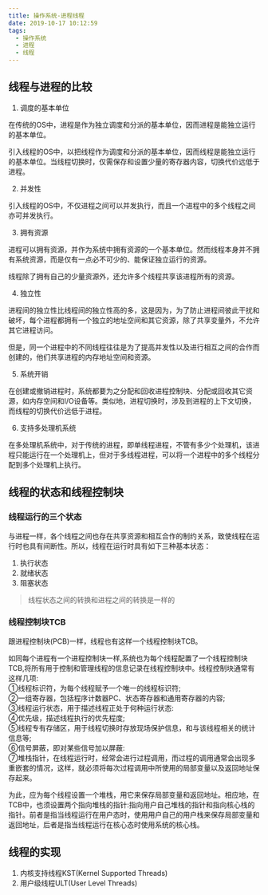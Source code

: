 ```yaml
---
title: 操作系统-进程线程
date: 2019-10-17 10:12:59
tags:
  - 操作系统
  - 进程
  - 线程
---
```



## 线程与进程的比较

1. 调度的基本单位

在传统的OS中，进程是作为独立调度和分派的基本单位，因而进程是能独立运行的基本单位。

引入线程的OS中，以把线程作为调度和分派的基本单位，因而线程是能独立运行的基本单位。当线程切换时，仅需保存和设置少量的寄存器内容，切换代价远低于进程。

2. 并发性

引入线程的OS中，不仅进程之间可以并发执行，而且一个进程中的多个线程之间亦可并发执行。

3. 拥有资源

进程可以拥有资源，并作为系统中拥有资源的一个基本单位。然而线程本身并不拥有系统资源，而是仅有一点必不可少的、能保证独立运行的资源。

线程除了拥有自己的少量资源外，还允许多个线程共享该进程所有的资源。

4. 独立性

进程间的独立性比线程间的独立性高的多，这是因为，为了防止进程间彼此干扰和破坏，每个进程都拥有一个独立的地址空间和其它资源，除了共享变量外，不允许其它进程访问。

但是，同一个进程中的不同线程往往是为了提高并发性以及进行相互之间的合作而创建的，他们共享进程的内存地址空间和资源。

5. 系统开销

在创建或撤销进程时，系统都要为之分配和回收进程控制块、分配或回收其它资源，如内存空间和I/O设备等。类似地，进程切换时，涉及到进程的上下文切换，而线程的切换代价远低于进程。

6. 支持多处理机系统

在多处理机系统中，对于传统的进程，即单线程进程，不管有多少个处理机，该进程只能运行在一个处理机上，但对于多线程进程，可以将一个进程中的多个线程分配到多个处理机上执行。

## 线程的状态和线程控制块

### 线程运行的三个状态
与进程一样，各个线程之间也存在共享资源和相互合作的制约关系，致使线程在运行时也具有间断性。所以，线程在运行时具有如下三种基本状态：
1. 执行状态
2. 就绪状态
3. 阻塞状态

> 线程状态之间的转换和进程之间的转换是一样的

### 线程控制块TCB

跟进程控制块(PCB)一样，线程也有这样一个线程控制块TCB。

如同每个进程有一个进程控制块一样,系统也为每个线程配置了一个线程控制块TCB,将所有用于控制和管理线程的信息记录在线程控制块中。线程控制块通常有这样几项:  
①线程标识符，为每个线程赋予一个唯一的线程标识符;  
②一组寄存器，包括程序计数器PC、状态寄存器和通用寄存器的内容;    
③线程运行状态，用于描述线程正处于何种运行状态:  
④优先级，描述线程执行的优先程度;  
⑤线程专有存储区，用于线程切换时存放现场保护信息，和与该线程相关的统计信息等;  
⑥信号屏蔽，即对某些信号加以屏蔽:  
⑦堆栈指针，在线程运行时，经常会进行过程调用，而过程的调用通常会出现多重嵌套的情况，这样，就必须将每次过程调用中所使用的局部变量以及返回地址保存起来。  

为此，应为每个线程设置一个堆栈，用它来保存局部变量和返回地址。相应地，在TCB中，也须设置两个指向堆栈的指针:指向用户自己堆栈的指针和指向核心栈的指针。前者是指当线程运行在用户态时，使用用户自己的用户栈来保存局部变量和返回地址，后者是指当线程运行在核心态时使用系统的核心栈。


## 线程的实现

1. 内核支持线程KST(Kernel Supported Threads)
2. 用户级线程ULT(User Level Threads)



